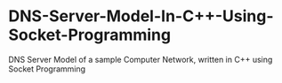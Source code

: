 # DNS-Server-Model-In-C++-Using-Socket-Programming
DNS Server Model of a sample Computer Network, written in C++ using Socket Programming

